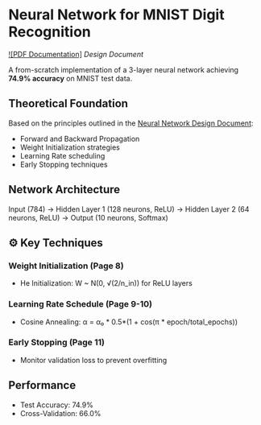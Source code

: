 # Neural Network for MNIST Digit Recognition

[![PDF Documentation]](./NW1.pdf) *Design Document*

A from-scratch implementation of a 3-layer neural network achieving **74.9% accuracy** on MNIST test data.

## Theoretical Foundation
Based on the principles outlined in the [Neural Network Design Document](./NW1.pdf):
- Forward and Backward Propagation
- Weight Initialization strategies
- Learning Rate scheduling
- Early Stopping techniques

## Network Architecture
Input (784) → Hidden Layer 1 (128 neurons, ReLU) → Hidden Layer 2 (64 neurons, ReLU) → Output (10 neurons, Softmax)

## ⚙️ Key Techniques
### Weight Initialization (Page 8)
- He Initialization: W ~ N(0, √(2/n_in)) for ReLU layers

### Learning Rate Schedule (Page 9-10)
- Cosine Annealing: α = α₀ * 0.5*(1 + cos(π * epoch/total_epochs))

### Early Stopping (Page 11)
- Monitor validation loss to prevent overfitting

## Performance
- Test Accuracy: 74.9%
- Cross-Validation: 66.0%

